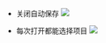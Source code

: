 - 关闭自动保存
![](https://api.onedrive.com/v1.0/shares/s!AmRYeUQXQNkEpjd6YTn33XmrlU2-/root/content)

- 每次打开都能选择项目
![](https://api.onedrive.com/v1.0/shares/s!AmRYeUQXQNkEpjjkU95__3Mp4cg8/root/content)

